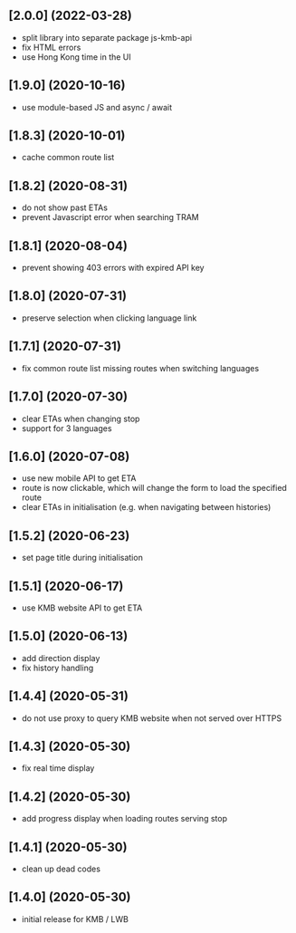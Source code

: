 ## [2.0.0] (2022-03-28)
* split library into separate package js-kmb-api
* fix HTML errors
* use Hong Kong time in the UI

## [1.9.0] (2020-10-16)
* use module-based JS and async / await

## [1.8.3] (2020-10-01)
* cache common route list

## [1.8.2] (2020-08-31)
* do not show past ETAs
* prevent Javascript error when searching TRAM

## [1.8.1] (2020-08-04)
* prevent showing 403 errors with expired API key

## [1.8.0] (2020-07-31)
* preserve selection when clicking language link

## [1.7.1] (2020-07-31)
* fix common route list missing routes when switching languages

## [1.7.0] (2020-07-30)
* clear ETAs when changing stop
* support for 3 languages

## [1.6.0] (2020-07-08)
* use new mobile API to get ETA
* route is now clickable, which will change the form to load the specified route
* clear ETAs in initialisation (e.g. when navigating between histories)

## [1.5.2] (2020-06-23)
* set page title during initialisation

## [1.5.1] (2020-06-17)
* use KMB website API to get ETA

## [1.5.0] (2020-06-13)
* add direction display
* fix history handling

## [1.4.4] (2020-05-31)
* do not use proxy to query KMB website when not served over HTTPS

## [1.4.3] (2020-05-30)
* fix real time display

## [1.4.2] (2020-05-30)
* add progress display when loading routes serving stop

## [1.4.1] (2020-05-30)
* clean up dead codes

## [1.4.0] (2020-05-30)
* initial release for KMB / LWB
